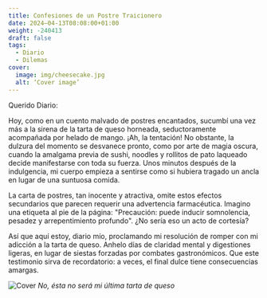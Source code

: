 ```yaml
---
title: Confesiones de un Postre Traicionero
date: 2024–04-13T08:08:00+01:00
weight: -240413
draft: false
tags:
  - Diario
  - Dilemas
cover:
  image: img/cheesecake.jpg
  alt: ‘Cover image’
---
```


Querido Diario:

Hoy, como en un cuento malvado de postres encantados, sucumbí una vez más a la sirena de la tarta de queso horneada, seductoramente acompañada por helado de mango. ¡Ah, la tentación! No obstante, la dulzura del momento se desvanece pronto, como por arte de magia oscura, cuando la amalgama previa de sushi, noodles y rollitos de pato laqueado decide manifestarse con toda su fuerza. Unos minutos después de la indulgencia, mi cuerpo empieza a sentirse como si hubiera tragado un ancla en lugar de una suntuosa comida.

La carta de postres, tan inocente y atractiva, omite estos efectos secundarios que parecen requerir una advertencia farmacéutica. Imagino una etiqueta al pie de la página: "Precaución: puede inducir somnolencia, pesadez y arrepentimiento profundo". ¿No sería eso un acto de cortesía?

Así que aquí estoy, diario mío, proclamando mi resolución de romper con mi adicción a la tarta de queso. Anhelo días de claridad mental y digestiones ligeras, en lugar de siestas forzadas por combates gastronómicos. Que este testimonio sirva de recordatorio: a veces, el final dulce tiene consecuencias amargas.


![Cover](/img/therealcheesecake.jpg)
*No, ésta no será mi última tarta de queso* 
